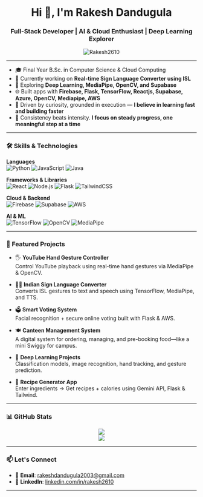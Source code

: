 <h1 align="center">Hi 👋, I'm Rakesh Dandugula</h1>
<h3 align="center">Full-Stack Developer | AI & Cloud Enthusiast | Deep Learning Explorer</h3>

<p align="center">
  <img src="https://komarev.com/ghpvc/?username=Rakesh2610&label=Profile%20views&color=0e75b6&style=flat" alt="Rakesh2610" />
</p>

---

- 🎓 Final Year B.Sc. in Computer Science & Cloud Computing
- 🔭 Currently working on **Real-time Sign Language Converter using ISL**
- 🧠 Exploring **Deep Learning, MediaPipe, OpenCV, and Supabase**
- 🌐 Built apps with **Firebase, Flask, TensorFlow, Reactjs, Supabase, Azure, OpenCV, Mediapipe, AWS**
- 🧩 Driven by curiosity, grounded in execution — **I believe in learning fast and building faster**
- 🏁 Consistency beats intensity. **I focus on steady progress, one meaningful step at a time**

---

### 🛠️ Skills & Technologies

**Languages**  
![Python](https://img.shields.io/badge/Python-3776AB?style=flat-square&logo=python&logoColor=white)
![JavaScript](https://img.shields.io/badge/JavaScript-F7DF1E?style=flat-square&logo=javascript&logoColor=black)
![Java](https://img.shields.io/badge/Java-007396?style=flat-square&logo=java&logoColor=white)

**Frameworks & Libraries**  
![React](https://img.shields.io/badge/React-20232A?style=flat-square&logo=react&logoColor=61DAFB)
![Node.js](https://img.shields.io/badge/Node.js-339933?style=flat-square&logo=node-dot-js&logoColor=white)
![Flask](https://img.shields.io/badge/Flask-000000?style=flat-square&logo=flask&logoColor=white)
![TailwindCSS](https://img.shields.io/badge/TailwindCSS-38B2AC?style=flat-square&logo=tailwind-css&logoColor=white)

**Cloud & Backend**  
![Firebase](https://img.shields.io/badge/Firebase-ffca28?style=flat-square&logo=firebase&logoColor=black)
![Supabase](https://img.shields.io/badge/Supabase-3ECF8E?style=flat-square&logo=supabase&logoColor=black)
![AWS](https://img.shields.io/badge/AWS-232F3E?style=flat-square&logo=amazon-aws&logoColor=white)

**AI & ML**  
![TensorFlow](https://img.shields.io/badge/TensorFlow-FF6F00?style=flat-square&logo=tensorflow&logoColor=white)
![OpenCV](https://img.shields.io/badge/OpenCV-5C3EE8?style=flat-square&logo=opencv&logoColor=white)
![MediaPipe](https://img.shields.io/badge/MediaPipe-F44A3F?style=flat-square&logoColor=white)

---

### 🚀 Featured Projects

- 🖐️ **YouTube Hand Gesture Controller**  
  Control YouTube playback using real-time hand gestures via MediaPipe & OpenCV.

- 🧏‍♂️ **Indian Sign Language Converter**  
  Converts ISL gestures to text and speech using TensorFlow, MediaPipe, and TTS.

- 🗳️ **Smart Voting System**  
  Facial recognition + secure online voting built with Flask & AWS.

- 🍽️ **Canteen Management System**  
  A digital system for ordering, managing, and pre-booking food—like a mini Swiggy for campus.

- 🧠 **Deep Learning Projects**  
  Classification models, image recognition, hand tracking, and gesture prediction.


- 🥘 **Recipe Generator App**  
  Enter ingredients → Get recipes + calories using Gemini API, Flask & Tailwind.

---

### 📊 GitHub Stats

<p align="center">
  <img src="https://github-readme-stats.vercel.app/api?username=Rakesh2610&show_icons=true&theme=tokyonight" />
  <br />
  <img src="https://github-readme-streak-stats.herokuapp.com/?user=Rakesh2610&theme=tokyonight" />
</p>

---

### 📫 Let's Connect

- 📧 **Email**: rakeshdandugula2003@gmail.com  
- 🔗 **LinkedIn**: [linkedin.com/in/rakesh2610](https://linkedin.com/in/rakesh2610)

---
